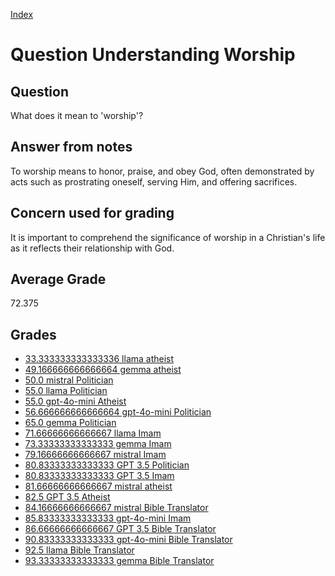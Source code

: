 
[Index](../../index.md)
# Question Understanding Worship
## Question
What does it mean to 'worship'?

## Answer from notes
To worship means to honor, praise, and obey God, often demonstrated by acts such as prostrating oneself, serving Him, and offering sacrifices.

## Concern used for grading
It is important to comprehend the significance of worship in a Christian's life as it reflects their relationship with God.

## Average Grade
72.375

## Grades
 * [33.333333333333336 llama atheist](../answers/llama_atheist/Understanding_Worship.md)
 * [49.166666666666664 gemma atheist](../answers/gemma_atheist/Understanding_Worship.md)
 * [50.0 mistral Politician](../answers/mistral_Politician/Understanding_Worship.md)
 * [55.0 llama Politician](../answers/llama_Politician/Understanding_Worship.md)
 * [55.0 gpt-4o-mini Atheist](../answers/gpt-4o-mini_Atheist/Understanding_Worship.md)
 * [56.666666666666664 gpt-4o-mini Politician](../answers/gpt-4o-mini_Politician/Understanding_Worship.md)
 * [65.0 gemma Politician](../answers/gemma_Politician/Understanding_Worship.md)
 * [71.66666666666667 llama Imam](../answers/llama_Imam/Understanding_Worship.md)
 * [73.33333333333333 gemma Imam](../answers/gemma_Imam/Understanding_Worship.md)
 * [79.16666666666667 mistral Imam](../answers/mistral_Imam/Understanding_Worship.md)
 * [80.83333333333333 GPT 3.5 Politician](../answers/GPT_3.5_Politician/Understanding_Worship.md)
 * [80.83333333333333 GPT 3.5 Imam](../answers/GPT_3.5_Imam/Understanding_Worship.md)
 * [81.66666666666667 mistral atheist](../answers/mistral_atheist/Understanding_Worship.md)
 * [82.5 GPT 3.5 Atheist](../answers/GPT_3.5_Atheist/Understanding_Worship.md)
 * [84.16666666666667 mistral Bible Translator](../answers/mistral_Bible_Translator/Understanding_Worship.md)
 * [85.83333333333333 gpt-4o-mini Imam](../answers/gpt-4o-mini_Imam/Understanding_Worship.md)
 * [86.66666666666667 GPT 3.5 Bible Translator](../answers/GPT_3.5_Bible_Translator/Understanding_Worship.md)
 * [90.83333333333333 gpt-4o-mini Bible Translator](../answers/gpt-4o-mini_Bible_Translator/Understanding_Worship.md)
 * [92.5 llama Bible Translator](../answers/llama_Bible_Translator/Understanding_Worship.md)
 * [93.33333333333333 gemma Bible Translator](../answers/gemma_Bible_Translator/Understanding_Worship.md)
